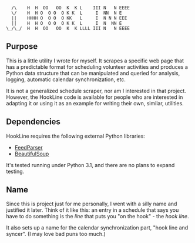       /\    H  H  OO   OO  K  K L    III N   N EEEE
      \/    H  H O  O O  O K K  L     I  NN  N E
      ||    HHHH O  O O  O KK   L     I  N N N EEE
      ||    H  H O  O O  O K K  L     I  N  NN E
    \_/\_/  H  H  OO   OO  K  K LLLL III N   N EEEE

## Purpose

This is a little utility I wrote for myself. It scrapes a specific web page that has a predictable format for scheduling volunteer activities and produces a Python data structure that can be manipulated and queried for analysis, logging, automatic calendar synchronization, etc.

It is not a generalized schedule scraper, nor am I interested in that project. However, the HookLine code is available for people who are interested in adapting it or using it as an example for writing their own, similar, utilities.

## Dependencies

HookLine requires the following external Python libraries:

* [FeedParser](http://code.google.com/p/feedparser/)
* [BeautifulSoup](http://www.crummy.com/software/BeautifulSoup/)

It's tested running under Python 3.1, and there are no plans to expand testing.

## Name

Since this is project just for me personally, I went with a silly name and justified it later. Think of it like this: an entry in a schedule that says you have to do something is the _line_ that puts you "on the hook" - the _hook line_.

It also sets up a name for the calendar synchronization part, "hook line and syncer". (I may love bad puns too much.)
